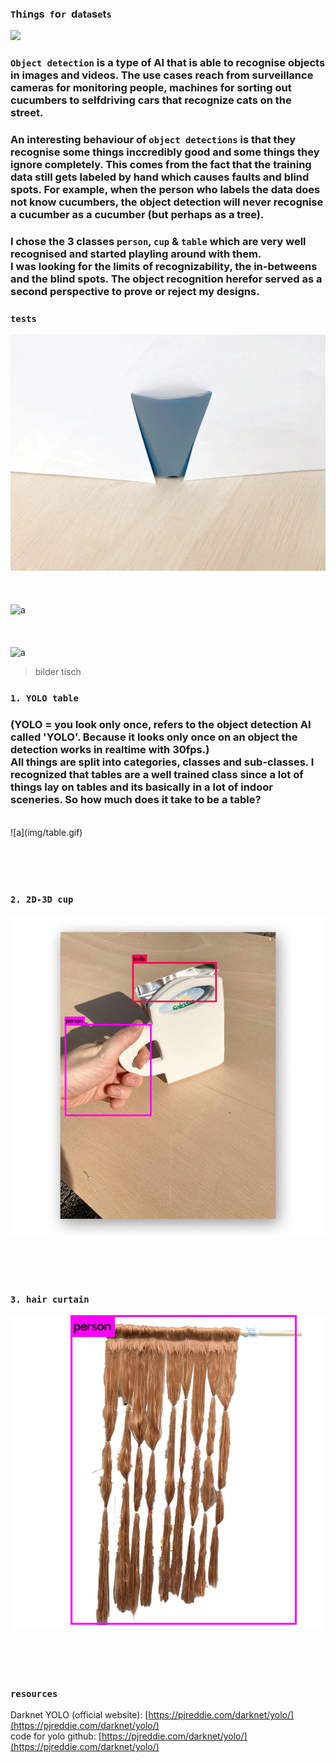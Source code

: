 ### `T`h`i`n`g`s &nbsp;`f`o`r`&nbsp; d`a`t`a`s`e`t`s` 

![](https://pjreddie.com/media/image/Screen_Shot_2016-09-07_at_10.56.09_PM.png)

### `Object detection` is a type of AI that is able to recognise objects in images and videos. The use cases reach from surveillance cameras for monitoring people, machines for sorting out cucumbers to selfdriving cars that recognize cats on the street. 
### An interesting behaviour of `object detections` is that they recognise some things inccredibly good and some things they ignore completely. This comes from the fact that the training data still gets labeled by hand which causes faults and blind spots. For example, when the person who labels the data does not know cucumbers, the object detection will never recognise a cucumber as a cucumber (but perhaps as a tree). 

### I chose the 3 classes `person`, `cup` & `table` which are very well recognised and started playling around with them. <br> I was looking for the limits of recognizability, the in-betweens and the blind spots. The object recognition herefor served as a second perspective to prove or reject my designs.

### `tests`
![a](img/tasse.gif)   
<br><br>   
![a](img/kanne-gif-4.gif)   
<br><br>   
![a](img/venti.gif)   
> bilder tisch   


### `1. YOLO table` 
### (YOLO = you look only once, refers to the object detection AI called 'YOLO'. Because it looks only once on an object the detection works in realtime with 30fps.) <br> All things are split into categories, classes and sub-classes. I recognized that tables are a well trained class since a lot of things lay on tables and its basically in a lot of indoor sceneries. So how much does it take to be a table?
<br>
![a](img/table.gif)   

<br><br><br>  



### `2. 2D-3D cup`

![c](img/capri-gif.gif)

<br><br><br>  



### `3. hair curtain` 

![c](img/prediction-yolo-hair-1.jpg)


<br><br><br>  


### `resources` 
Darknet YOLO (official website): [https://pjreddie.com/darknet/yolo/](https://pjreddie.com/darknet/yolo/)   
code for yolo github: [https://pjreddie.com/darknet/yolo/](https://pjreddie.com/darknet/yolo/)   

